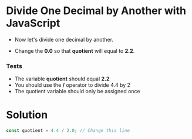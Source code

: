 # Divide One Decimal by Another with JavaScript

- Now let's divide one decimal by another.

- Change the **0.0** so that **quotient** will equal to **2.2**.

### Tests
- The variable **quotient** should equal **2.2**
- You should use the **/** operator to divide 4.4 by 2
- The quotient variable should only be assigned once

# Solution

```js
const quotient = 4.4 / 2.0; // Change this line
```
